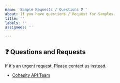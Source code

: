 ```yaml
---
name: 'Sample Requests / Questions ❓ '
about: If you have questions / Request for Samples.
title: ''
labels: ''
assignees: ''

---
```


## ❓ Questions and Requests

If it's an urgent request, Please contact us instead.
- [Cohesity API Team](cohesity-api-sdks@cohesity.com)
